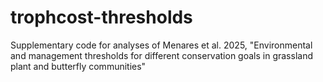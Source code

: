 # trophcost-thresholds
Supplementary code for analyses of Menares et al. 2025, "Environmental and management thresholds for different conservation goals in grassland plant and butterfly communities"
